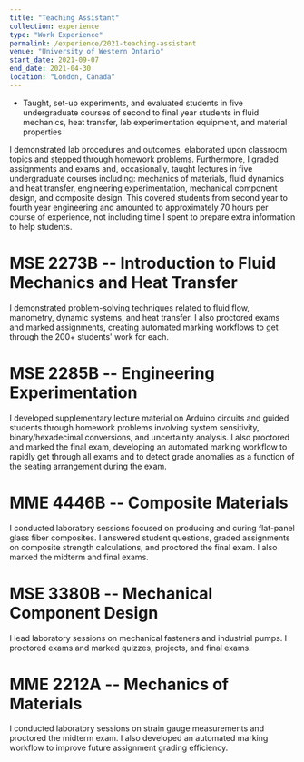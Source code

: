 ```yaml
---
title: "Teaching Assistant"
collection: experience
type: "Work Experience"
permalink: /experience/2021-teaching-assistant
venue: "University of Western Ontario"
start_date: 2021-09-07
end_date: 2021-04-30
location: "London, Canada"
---
```


<ul>
    <li>Taught, set-up experiments, and evaluated students in five undergraduate courses of second to final year students in fluid mechanics, heat transfer, lab experimentation equipment, and material properties</li>
</ul>

I demonstrated lab procedures and outcomes, elaborated upon classroom topics and stepped through homework problems. Furthermore, I graded assignments and exams and, occasionally, taught lectures in five undergraduate courses including: mechanics of materials, fluid dynamics and heat transfer, engineering experimentation, mechanical component design, and composite design. This covered students from second year to fourth year engineering and amounted to approximately 70 hours per course of experience, not including time I spent to prepare extra information to help students.

MSE 2273B -- Introduction to Fluid Mechanics and Heat Transfer
======
I demonstrated problem-solving techniques related to fluid flow, manometry, dynamic systems, and heat transfer. I also proctored exams and marked assignments, creating automated marking workflows to get through the 200+ students' work for each.

MSE 2285B -- Engineering Experimentation
======
I developed supplementary lecture material on Arduino circuits and guided students through homework problems involving system sensitivity, binary/hexadecimal conversions, and uncertainty analysis. I also proctored and marked the final exam, developing an automated marking workflow to rapidly get through all exams and to detect grade anomalies as a function of the seating arrangement during the exam.

MME 4446B -- Composite Materials
======
I conducted laboratory sessions focused on producing and curing flat-panel glass fiber composites. I answered student questions, graded assignments on composite strength calculations, and proctored the final exam. I also marked the midterm and final exams.

MSE 3380B -- Mechanical Component Design
======
I lead laboratory sessions on mechanical fasteners and industrial pumps. I proctored exams and marked quizzes, projects, and final exams.

MME 2212A -- Mechanics of Materials
======
I conducted laboratory sessions on strain gauge measurements and proctored the midterm exam. I also developed an automated marking workflow to improve future assignment grading efficiency.